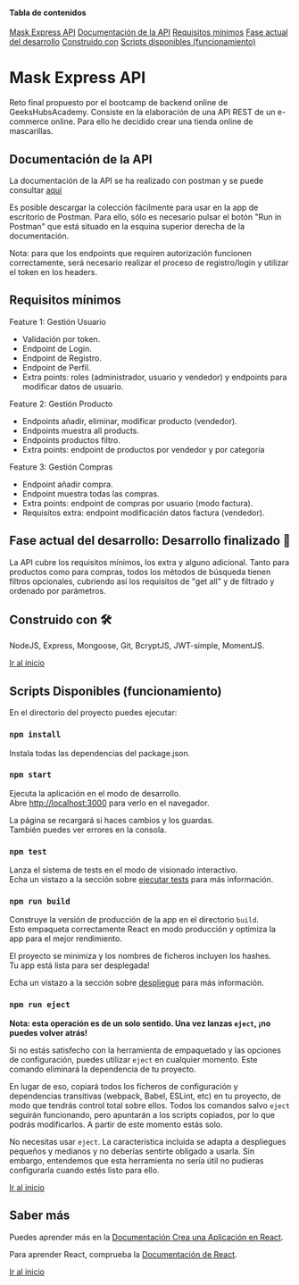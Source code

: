 #### Tabla de contenidos

[Mask Express API](#Mask-Express-API)
[Documentación de la API](#Documentación-de-la-API)
[Requisitos mínimos](##Requisitos-mínimos)
[Fase actual del desarrollo](##Fase-actual-del-desarrollo:-Desarrollo-finalizado-🚀)
[Construido con](##Construido-con-🛠️)
[Scripts disponibles (funcionamiento)](<##Scripts-Disponibles-(funcionamiento)>)

# Mask Express API

Reto final propuesto por el bootcamp de backend online de GeeksHubsAcademy. Consiste en la elaboración de una API REST de un e-commerce online. Para ello he decidido crear una tienda online de mascarillas.

## Documentación de la API

La documentación de la API se ha realizado con postman y se puede consultar [aquí](https://documenter.getpostman.com/view/13229790/TVt2cNyg)

Es posible descargar la colección fácilmente para usar en la app de escritorio de Postman. Para ello, sólo es necesario pulsar el botón "Run in Postman" que está situado en la esquina superior derecha de la documentación.

Nota: para que los endpoints que requiren autorización funcionen correctamente, será necesario realizar el proceso de registro/login y utilizar el token en los headers.

## Requisitos mínimos

Feature 1: Gestión Usuario

- Validación por token.
- Endpoint de Login.
- Endpoint de Registro.
- Endpoint de Perfil.
- Extra points: roles (administrador, usuario y vendedor) y endpoints para modificar datos de usuario.

Feature 2: Gestión Producto

- Endpoints añadir, eliminar, modificar producto (vendedor).
- Endpoints muestra all products.
- Endpoints productos filtro.
- Extra points: endpoint de productos por vendedor y por categoría

Feature 3: Gestión Compras

- Endpoint añadir compra.
- Endpoint muestra todas las compras.
- Extra points: endpoint de compras por usuario (modo factura).
- Requisitos extra: endpoint modificación datos factura (vendedor).

## Fase actual del desarrollo: Desarrollo finalizado 🚀

La API cubre los requisitos mínimos, los extra y alguno adicional. Tanto para productos como para compras, todos los métodos de búsqueda tienen filtros opcionales, cubriendo así los requisitos de "get all" y de filtrado y ordenado por parámetros.

## Construido con 🛠️

NodeJS, Express, Mongoose, Git, BcryptJS, JWT-simple, MomentJS.

[Ir al inicio](#Tabla-de-contenidos)

## Scripts Disponibles (funcionamiento)

En el directorio del proyecto puedes ejecutar:

### `npm install`

Instala todas las dependencias del package.json.

### `npm start`

Ejecuta la aplicación en el modo de desarrollo.<br />
Abre [http://localhost:3000](http://localhost:3000) para verlo en el navegador.

La página se recargará si haces cambios y los guardas.<br />
También puedes ver errores en la consola.

### `npm test`

Lanza el sistema de tests en el modo de visionado interactivo.<br />
Echa un vistazo a la sección sobre [ejecutar tests](https://facebook.github.io/create-react-app/docs/running-tests) para más información.

### `npm run build`

Construye la versión de producción de la app en el directorio `build`.<br />
Esto empaqueta correctamente React en modo producción y optimiza la app para el mejor rendimiento.

El proyecto se minimiza y los nombres de ficheros incluyen los hashes.<br />
Tu app está lista para ser desplegada!

Echa un vistazo a la sección sobre [despliegue](https://facebook.github.io/create-react-app/docs/deployment) para más información.

### `npm run eject`

**Nota: esta operación es de un solo sentido. Una vez lanzas `eject`, ¡no puedes volver atrás!**

Si no estás satisfecho con la herramienta de empaquetado y las opciones de configuración, puedes utilizar `eject` en cualquier momento. Este comando eliminará la dependencia de tu proyecto.

En lugar de eso, copiará todos los ficheros de configuración y dependencias transitivas (webpack, Babel, ESLint, etc) en tu proyecto, de modo que tendrás control total sobre ellos. Todos los comandos salvo `eject` seguirán funcionando, pero apuntarán a los scripts copiados, por lo que podrás modificarlos. A partir de este momento estás solo.

No necesitas usar `eject`. La característica incluida se adapta a despliegues pequeños y medianos y no deberías sentirte obligado a usarla. Sin embargo, entendemos que esta herramienta no sería útil no pudieras configurarla cuando estés listo para ello.

[Ir al inicio](#Tabla-de-contenidos)

## Saber más

Puedes aprender más en la [Documentación Crea una Aplicación en React](https://facebook.github.io/create-react-app/docs/getting-started).

Para aprender React, comprueba la [Documentación de React](https://reactjs.org/).

[Ir al inicio](#Tabla-de-contenidos)
